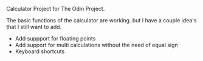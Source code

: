 Calculator Project for The Odin Project.

The basic functions of the calculator are working. but I have a couple idea's that I still want to add.
- Add suppport for floating points
- Add support for multi calculations without the need of equal sign
- Keyboard shortcuts
